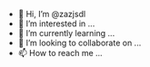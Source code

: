- 👋 Hi, I’m @zazjsdl
- 👀 I’m interested in ...
- 🌱 I’m currently learning ...
- 💞️ I’m looking to collaborate on ...
- 📫 How to reach me ...

<!---
zazjsdl/zazjsdl is a ✨ special ✨ repository because its `README.md` (this file) appears on your GitHub profile.
You can click the Preview link to take a look at your changes.
--->
